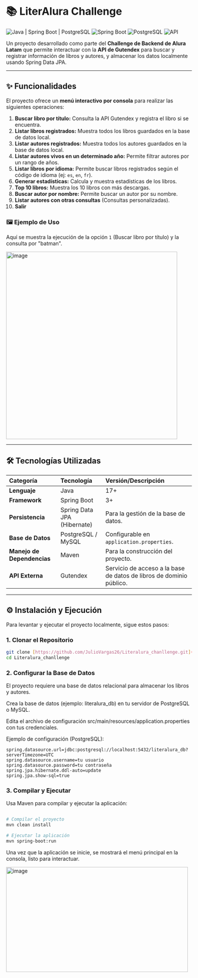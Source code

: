 # 📚 LiterAlura Challenge

![Java | Spring Boot | PostgreSQL](https://img.shields.io/badge/Java-17+-blue?logo=openjdk)
![Spring Boot](https://img.shields.io/badge/Spring%20Boot-3+-green?logo=spring)
![PostgreSQL](https://img.shields.io/badge/Database-PostgreSQL-blue?logo=postgresql)
![API](https://img.shields.io/badge/API-Gutendex-lightgrey)

Un proyecto desarrollado como parte del **Challenge de Backend de Alura Latam** que permite interactuar con la **API de Gutendex** para buscar y registrar información de libros y autores, y almacenar los datos localmente usando Spring Data JPA.

---

## ✨ Funcionalidades

El proyecto ofrece un **menú interactivo por consola** para realizar las siguientes operaciones:

1. **Buscar libro por título:** Consulta la API Gutendex y registra el libro si se encuentra.
2. **Listar libros registrados:** Muestra todos los libros guardados en la base de datos local.
3. **Listar autores registrados:** Muestra todos los autores guardados en la base de datos local.
4. **Listar autores vivos en un determinado año:** Permite filtrar autores por un rango de años.
5. **Listar libros por idioma:** Permite buscar libros registrados según el código de idioma (ej: `es`, `en`, `fr`).
6. **Generar estadísticas:** Calcula y muestra estadísticas de los libros.
7. **Top 10 libros:** Muestra los 10 libros con más descargas.
8. **Buscar autor por nombre:** Permite buscar un autor por su nombre.
9. **Listar autores con otras consultas** (Consultas personalizadas).
10. **Salir**

### 🖼️ Ejemplo de Uso
Aquí se muestra la ejecución de la opción `1` (Buscar libro por título) y la consulta por "batman".

<img width="464" height="507" alt="image" src="https://github.com/user-attachments/assets/b06191bd-f511-4005-a437-198acb571070" />

---

## 🛠️ Tecnologías Utilizadas

| Categoría | Tecnología | Versión/Descripción |
| :--- | :--- | :--- |
| **Lenguaje** | Java | 17+ |
| **Framework** | Spring Boot | 3+ |
| **Persistencia** | Spring Data JPA (Hibernate) | Para la gestión de la base de datos. |
| **Base de Datos** | PostgreSQL / MySQL | Configurable en `application.properties`. |
| **Manejo de Dependencias**| Maven | Para la construcción del proyecto. |
| **API Externa** | Gutendex | Servicio de acceso a la base de datos de libros de dominio público. |

---

## ⚙️ Instalación y Ejecución

Para levantar y ejecutar el proyecto localmente, sigue estos pasos:

### 1. Clonar el Repositorio

```bash
git clone [https://github.com/JulioVargas26/Literalura_chanllenge.git](https://github.com/JulioVargas26/Literalura_chanllenge.git)
cd Literalura_chanllenge
```
### 2. Configurar la Base de Datos

El proyecto requiere una base de datos relacional para almacenar los libros y autores.

Crea la base de datos (ejemplo: literalura_db) en tu servidor de PostgreSQL o MySQL.

Edita el archivo de configuración src/main/resources/application.properties con tus credenciales.

Ejemplo de configuración (PostgreSQL):

```Properties
spring.datasource.url=jdbc:postgresql://localhost:5432/literalura_db?serverTimezone=UTC
spring.datasource.username=tu usuario
spring.datasource.password=tu contraseña
spring.jpa.hibernate.ddl-auto=update
spring.jpa.show-sql=true
```
### 3. Compilar y Ejecutar
Usa Maven para compilar y ejecutar la aplicación:

```Bash

# Compilar el proyecto
mvn clean install

# Ejecutar la aplicación
mvn spring-boot:run
```

Una vez que la aplicación se inicie, se mostrará el menú principal en la consola, listo para interactuar.

<img width="493" height="284" alt="image" src="https://github.com/user-attachments/assets/41fae530-55f8-4ef0-ab91-d3f2f6e15024" />





